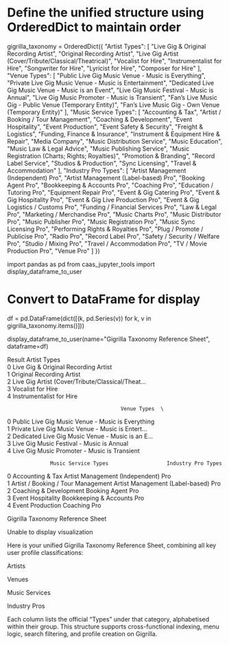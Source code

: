 

# Define the unified structure using OrderedDict to maintain order
gigrilla_taxonomy = OrderedDict({
    "Artist Types": [
        "Live Gig & Original Recording Artist",
        "Original Recording Artist",
        "Live Gig Artist (Cover/Tribute/Classical/Theatrical)",
        "Vocalist for Hire",
        "Instrumentalist for Hire",
        "Songwriter for Hire",
        "Lyricist for Hire",
        "Composer for Hire"
    ],
    "Venue Types": [
        "Public Live Gig Music Venue - Music is Everything",
        "Private Live Gig Music Venue - Music is Entertainment",
        "Dedicated Live Gig Music Venue - Music is an Event",
        "Live Gig Music Festival - Music is Annual",
        "Live Gig Music Promoter - Music is Transient",
        "Fan’s Live Music Gig - Public Venue (Temporary Entity)",
        "Fan’s Live Music Gig - Own Venue (Temporary Entity)"
    ],
    "Music Service Types": [
        "Accounting & Tax",
        "Artist / Booking / Tour Management",
        "Coaching & Development",
        "Event Hospitality",
        "Event Production",
        "Event Safety & Security",
        "Freight & Logistics",
        "Funding, Finance & Insurance",
        "Instrument & Equipment Hire & Repair",
        "Media Company",
        "Music Distribution Service",
        "Music Education",
        "Music Law & Legal Advice",
        "Music Publishing Service",
        "Music Registration (Charts; Rights; Royalties)",
        "Promotion & Branding",
        "Record Label Service",
        "Studios & Production",
        "Sync Licensing",
        "Travel & Accommodation"
    ],
    "Industry Pro Types": [
        "Artist Management (Independent) Pro",
        "Artist Management (Label-based) Pro",
        "Booking Agent Pro",
        "Bookkeeping & Accounts Pro",
        "Coaching Pro",
        "Education / Tutoring Pro",
        "Equipment Repair Pro",
        "Event & Gig Catering Pro",
        "Event & Gig Hospitality Pro",
        "Event & Gig Live Production Pro",
        "Event & Gig Logistics / Customs Pro",
        "Funding / Financial Services Pro",
        "Law & Legal Pro",
        "Marketing / Merchandise Pro",
        "Music Charts Pro",
        "Music Distributor Pro",
        "Music Publisher Pro",
        "Music Registration Pro",
        "Music Sync Licensing Pro",
        "Performing Rights & Royalties Pro",
        "Plug / Promote / Publicise Pro",
        "Radio Pro",
        "Record Label Pro",
        "Safety / Security / Welfare Pro",
        "Studio / Mixing Pro",
        "Travel / Accommodation Pro",
        "TV / Movie Production Pro",
        "Venue Pro"
    ]
})

import pandas as pd
from caas_jupyter_tools import display_dataframe_to_user

# Convert to DataFrame for display
df = pd.DataFrame(dict([(k, pd.Series(v)) for k, v in gigrilla_taxonomy.items()]))

display_dataframe_to_user(name="Gigrilla Taxonomy Reference Sheet", dataframe=df)

Result
                                        Artist Types  \
0               Live Gig & Original Recording Artist   
1                          Original Recording Artist   
2  Live Gig Artist (Cover/Tribute/Classical/Theat...   
3                                  Vocalist for Hire   
4                           Instrumentalist for Hire   

                                         Venue Types  \
0  Public Live Gig Music Venue - Music is Everything   
1  Private Live Gig Music Venue - Music is Entert...   
2  Dedicated Live Gig Music Venue - Music is an E...   
3          Live Gig Music Festival - Music is Annual   
4       Live Gig Music Promoter - Music is Transient   

                  Music Service Types                   Industry Pro Types  
0                    Accounting & Tax  Artist Management (Independent) Pro  
1  Artist / Booking / Tour Management  Artist Management (Label-based) Pro  
2              Coaching & Development                    Booking Agent Pro  
3                   Event Hospitality           Bookkeeping & Accounts Pro  
4                    Event Production                         Coaching Pro  

Gigrilla Taxonomy Reference Sheet

Unable to display visualization

Here is your unified Gigrilla Taxonomy Reference Sheet, combining all key user profile classifications:

Artists

Venues

Music Services

Industry Pros

Each column lists the official “Types” under that category, alphabetised within their group. This structure supports cross-functional indexing, menu logic, search filtering, and profile creation on Gigrilla.